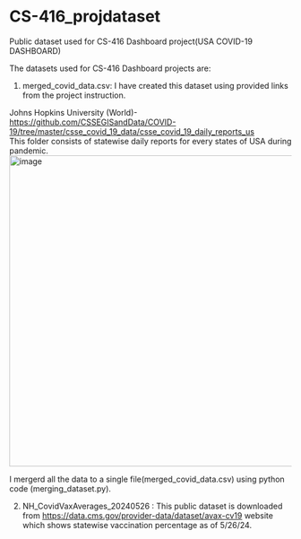 # CS-416_projdataset
Public dataset used for CS-416 Dashboard project(USA COVID-19 DASHBOARD)

The datasets used for CS-416 Dashboard projects are: 
1. merged_covid_data.csv: I have created this dataset using provided links from the project instruction.
   
Johns Hopkins University (World)- https://github.com/CSSEGISandData/COVID-19/tree/master/csse_covid_19_data/csse_covid_19_daily_reports_us                                            
This folder consists of statewise daily reports for every states of USA during pandemic.\
<img width="555" alt="image" src="https://github.com/saswati2/CS-416_projdataset/assets/161897421/2dde9896-1379-436f-8db6-1f164bfc22fe">

I mergerd all the data to a single file(merged_covid_data.csv) using python code (merging_dataset.py). 




2. NH_CovidVaxAverages_20240526 : This public dataset is downloaded from https://data.cms.gov/provider-data/dataset/avax-cv19 website which shows statewise vaccination percentage as of 5/26/24.

